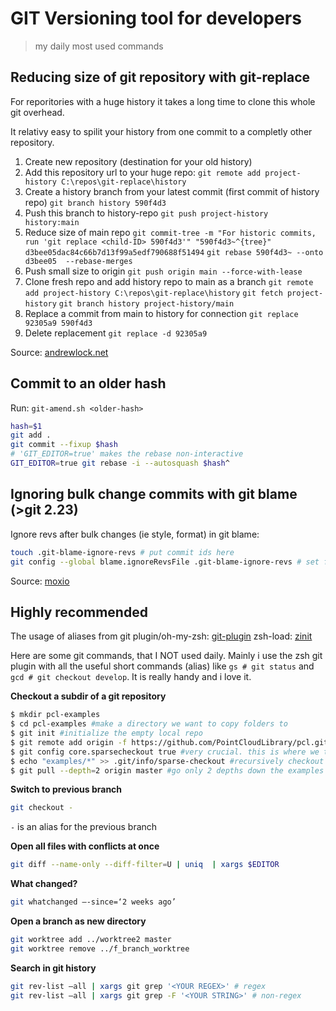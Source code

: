 # GIT Versioning tool for developers
> my daily most used commands

## Reducing size of git repository with git-replace

For reporitories with a huge history it takes a long time to clone this whole
git overhead.

It relativy easy to spilit your history from one commit to a completly other
repository.

1. Create new repository (destination for your old history)
1. Add this repository url to your huge repo:
  `git remote add project-history C:\repos\git-replace\history`
1. Create a history branch from your latest commit (first commit of history repo)
  `git branch history 590f4d3`
1. Push this branch to history-repo
  `git push project-history history:main`
1. Reduce size of main repo
  `git commit-tree -m "For historic commits, run 'git replace <child-ID> 590f4d3'" "590f4d3~^{tree}"
d3bee05dac84c66b7d13f99a5edf790688f51494`
  `git rebase 590f4d3~ --onto d3bee05  --rebase-merges`
1. Push small size to origin
  `git push origin main --force-with-lease`
1. Clone fresh repo and add history repo to main as a branch
  `git remote add project-history C:\repos\git-replace\history`
  `git fetch project-history`
  `git branch history project-history/main`
1. Replace a commit from main to history for connection
  `git replace 92305a9 590f4d3`
1. Delete replacement
  `git replace -d 92305a9`

Source: [andrewlock.net](https://andrewlock.net/reducing-the-size-of-a-git-repository-with-git-replace/)

## Commit to an older hash

Run: `git-amend.sh <older-hash>`

```bash git-amend.sh
hash=$1
git add .
git commit --fixup $hash
# 'GIT_EDITOR=true' makes the rebase non-interactive
GIT_EDITOR=true git rebase -i --autosquash $hash^
```

## Ignoring bulk change commits with git blame (>git 2.23)

Ignore revs after bulk changes (ie style, format) in git blame:

```sh
touch .git-blame-ignore-revs # put commit ids here
git config --global blame.ignoreRevsFile .git-blame-ignore-revs # set file as default to ignore
```

Source: [moxio](https://www.moxio.com/blog/43/ignoring-bulk-change-commits-with-git-blame)

## Highly recommended

The usage of aliases from git plugin/oh-my-zsh: [git-plugin](https://github.com/ohmyzsh/ohmyzsh/blob/master/plugins/git/git.plugin.zsh) zsh-load: [zinit](https://github.com/dvogt23/dotfiles/blob/master/zsh/.zshrc#L40)

Here are some git commands, that I NOT used daily. Mainly i use the zsh git plugin with all the useful short commands
(alias) like `gs # git status` and `gcd # git checkout develop`. It is really handy and i love it.  

**Checkout a subdir of a git repository**
```bash
$ mkdir pcl-examples
$ cd pcl-examples #make a directory we want to copy folders to
$ git init #initialize the empty local repo
$ git remote add origin -f https://github.com/PointCloudLibrary/pcl.git #add the remote origin
$ git config core.sparsecheckout true #very crucial. this is where we tell git we are checking out specifics
$ echo "examples/*" >> .git/info/sparse-checkout #recursively checkout examples folder
$ git pull --depth=2 origin master #go only 2 depths down the examples directory
```

**Switch to previous branch**
```bash
git checkout -
```
`-` is an alias for the previous branch

**Open all files with conflicts at once**
```bash
git diff --name-only --diff-filter=U | uniq  | xargs $EDITOR
```

**What changed?**
```bash
git whatchanged —-since=‘2 weeks ago’
```

**Open a branch as new directory**
```bash
git worktree add ../worktree2 master
git worktree remove ../f_branch_worktree
```

**Search in git history**
```bash
git rev-list —all | xargs git grep '<YOUR REGEX>' # regex
git rev-list —all | xargs git grep -F '<YOUR STRING>' # non-regex
```
